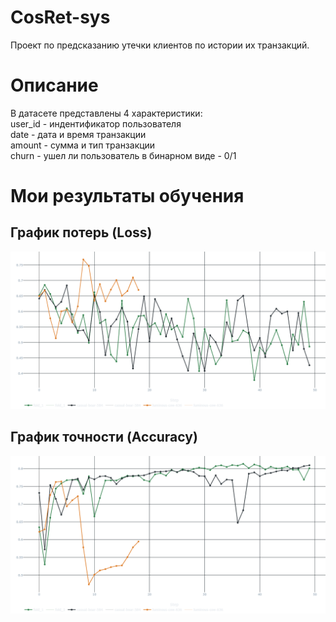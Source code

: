 # CosRet-sys
Проект по предсказанию утечки клиентов по истории их транзакций. 

# Описание
В датасете представлены 4 характеристики:<br/>
user_id - индентификатор пользователя<br/>
date - дата и время транзакции<br/>
amount - сумма и тип транзакции<br/>
churn - ушел ли пользователь в бинарном виде - 0/1

# Мои результаты обучения

## График потерь (Loss)
![Loss vs Epoch](interim_results/train_loss.png)

## График точности (Accuracy)
![Accuracy vs Epoch](interim_results/val_roc_auc.png)


